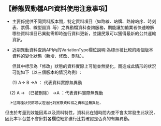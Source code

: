 ##  【靜態異動檔API資料使用注意事項】


-  主要係提供不同資料版本間，特定資料項目（如路線、站牌、路線站序、時刻表、票價、線型圖資..等）之異動檔資料查詢服務，期能讓加值業者快速瞭解哪些資料項目已異動需即時進行資料更新，並讓民眾可以獲得最新的公共運輸資訊。


-  近期異動資料查詢API內的VariationType欄位說明:為標示被比較的兩個版本資料的變化狀態（新增、修改、刪除）。

      但其中標示為「修改」狀態的資料實際上可能並無變化，而造成此情形的狀況可能如下（以三個版本的情況為例）:

     (1)	A→ B →A   ： 代表資料實際無異動
     
     (2)	A → （已被刪除） →A ：代表資料實際無異動

      上述兩種狀況都可以透過比對實際資料得之資料並無異動，
但由於考量到效能因素以及資料特性，資料此在短時間內並不會太常發生此狀況，因此本平台並不會針對各欄位細節進行比對確認是否真的有無異動。

